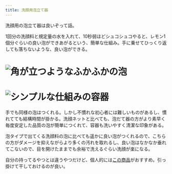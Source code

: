 ```yaml
---
title: 洗顔用泡立て器
---
```

洗顔用の泡立て器は良いぞって話。

1回分の洗顔料と規定量の水を入れて、10秒弱ほどシュコシュコやると、レモン1個分ぐらいの良い泡ができあがるという、簡単な仕組み。手に乗せてひっくり返しても落ちないような、良い泡ができる。

![](https://lh5.googleusercontent.com/qtMxVkjvjcDfDd0OdAIFxk7tjQqD1MXROQetFDoJOFh09pOt1MhdOolwk5Am9p9CcV_FScymXkeTXKswbjreNsXBFWjNdJEpLCXVyv1HI5JoDcOaYwLoFzvRZYq7OyVpVqdpnxTD9inIwwckw8klb6zoGFrLpAT9d35eeMxLiPmCyjtZJKhfUBI3 "角が立つようなふかふかの泡")
===============================================================================================================================================================================================================================================

![](https://lh3.googleusercontent.com/hUBy_oPvOOnwS7-DdGz2DRbz2gYL65vVc0XiOu43gBC8FHDWNYLvwKIvHyAkt1pvNZnJrOMnF7UbookAdQX7pkm-tri33kN2e41Rb2ooK4Dq9E0QsRGw2FxE54Ct1GF6t9NW-qbvS3fW3mDgBQr9IOmO41mFpE8SRyGQSwDur5sS2pqlfTwafgzi "シンプルな仕組みの容器")
=============================================================================================================================================================================================================================================

手でも同様の泡はつくれる。しかし不慣れな初心者には難しいものがあるし、慣れてても結構時間が掛かる。洗顔ネットと比べても、泡だて器の方がより素早く毎度安定した品質の泡が簡単につくれて、容器も洗いやすく清潔な印象がある。

泡タイプで出てくる洗顔料の泡に比べても遥かに良い泡がつくれるので、こちらの方がダメージを抑えながらより多くの汚れを取れるし、良い泡はなかなか垂れてこないので、目を開けたままでも余裕で洗えるぐらい洗顔が楽になる。

自分の持ってるやつとは違うやつだけど、個人的には[この商品](https://www.amazon.co.jp/dp/B09KMP9GDN)がおすすめ。引っ掛けて干しておけるのが良い。
